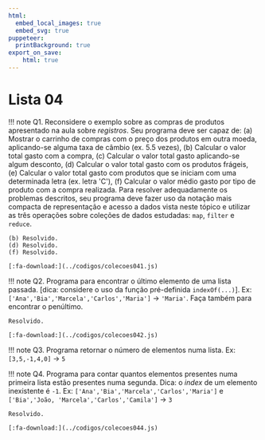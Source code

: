 ```yaml
---
html:
  embed_local_images: true
  embed_svg: true
puppeteer: 
  printBackground: true
export_on_save:
    html: true
---
```


# Lista 04

!!! note Q1. Reconsidere o exemplo sobre as compras de produtos apresentado na aula sobre *registros*. Seu programa deve ser capaz de: (a) Mostrar o carrinho de compras com o preço dos produtos em outra moeda, aplicando-se alguma taxa de câmbio (ex. 5.5 vezes), (b) Calcular o valor total gasto com a compra, (c) Calcular o valor total gasto aplicando-se algum desconto, (d) Calcular o valor total gasto com os produtos frágeis, (e) Calcular o valor total gasto com produtos que se iniciam com uma determinada letra (ex. letra 'C'), (f) Calcular o valor médio gasto por tipo de produto com a compra realizada. Para resolver adequadamente os problemas descritos, seu programa deve fazer uso da notação mais compacta de representação e acesso a dados vista neste tópico e utilizar as três operações sobre coleções de dados estudadas: `map`, `filter` e `reduce`.

    (b) Resolvido.
    (d) Resolvido.
    (f) Resolvido.

    [:fa-download:](../codigos/colecoes041.js)

!!! note Q2. Programa para encontrar o último elemento de uma lista passada. [dica: considere o uso da função pré-definida `indexOf(...)`]. Ex: `['Ana','Bia','Marcela','Carlos','Maria']` $\to$ `'Maria'`. Faça também para encontrar o penúltimo.

    Resolvido.

    [:fa-download:](../codigos/colecoes042.js)

!!! note Q3. Programa retornar o número de elementos numa lista. Ex: `[3,5,-1,4,0]` $\to$ `5`

!!! note Q4. Programa para contar quantos elementos presentes numa primeira lista estão presentes numa segunda. Dica: o _index_ de um elemento inexistente é `-1`. Ex: `['Ana','Bia','Marcela','Carlos','Maria']` e `['Bia','João, 'Marcela','Carlos','Camila']` $\to$ `3`

    Resolvido.

    [:fa-download:](../codigos/colecoes044.js)